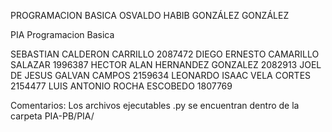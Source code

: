 PROGRAMACION BASICA
OSVALDO HABIB GONZÁLEZ GONZÁLEZ

PIA Programacion Basica

SEBASTIAN CALDERON CARRILLO 2087472
DIEGO ERNESTO CAMARILLO SALAZAR 1996387
HECTOR ALAN HERNANDEZ GONZALEZ 2082913
JOEL DE JESUS GALVAN CAMPOS 2159634
LEONARDO ISAAC VELA CORTES 2154477
LUIS ANTONIO ROCHA ESCOBEDO 1807769

Comentarios:
Los archivos ejecutables .py se encuentran dentro de la carpeta PIA-PB/PIA/

